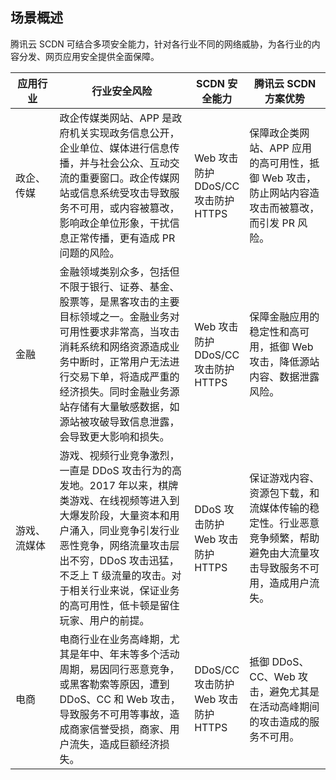 ## 场景概述

腾讯云 SCDN 可结合多项安全能力，针对各行业不同的网络威胁，为各行业的内容分发、网页应用安全提供全面保障。


<table>
<thead>
<tr>
<th style="width:14%;font-weight: 700;text-align:center">应用行业</th>
<th style="font-weight: 700;text-align:center">行业安全风险</th>
<th style="width:17%;font-weight: 700;text-align:center">SCDN 安全能力</th>
<th style="font-weight: 700;text-align:center">腾讯云 SCDN 方案优势</th>
</tr>
</thead>
<tbody><tr>
<td>政企、传媒</td>
<td>政企传媒类网站、APP 是政府机关实现政务信息公开，企业单位、媒体进行信息传播，并与社会公众、互动交流的重要窗口。政企传媒网站或信息系统受攻击导致服务不可用，或内容被篡改，影响政企单位形象，干扰信息正常传播，更有造成 PR 问题的风险。</td>
<td>Web 攻击防护<br>DDoS/CC 攻击防护<br>HTTPS</td>
<td>保障政企类网站、APP 应用的高可用性，抵御 Web 攻击，防止网站内容造攻击而被篡改，而引发 PR 风险。</td>
</tr>
<tr>
<td>金融</td>
<td>金融领域类别众多，包括但不限于银行、证券、基金、股票等，是黑客攻击的主要目标领域之一。金融业务对可用性要求非常高，当攻击消耗系统和网络资源造成业务中断时，正常用户无法进行交易下单，将造成严重的经济损失。同时金融业务源站存储有大量敏感数据，如源站被攻破导致信息泄露，会导致更大影响和损失。</td>
<td>Web 攻击防护<br>DDoS/CC 攻击防护<br>HTTPS</td>
<td>保障金融应用的稳定性和高可用，抵御 Web 攻击，降低源站内容、数据泄露风险。</td>
</tr>
<tr>
<td>游戏、流媒体</td>
<td>游戏、视频行业竞争激烈，一直是 DDoS 攻击行为的高发地。2017 年以来，棋牌类游戏、在线视频等进入到大爆发阶段，大量资本和用户涌入，同业竞争引发行业恶性竞争，网络流量攻击层出不穷，DDoS 攻击迅猛，不乏上 T 级流量的攻击。对于相关行业来说，保证业务的高可用性，低卡顿是留住玩家、用户的前提。</td>
<td>DDoS 攻击防护<br>Web 攻击防护<br>HTTPS</td>
<td>保证游戏内容、资源包下载，和流媒体传输的稳定性。行业恶意竞争频繁，帮助避免由大流量攻击导致服务不可用，造成用户流失。</td>
</tr>
<tr>
<td>电商</td>
<td>电商行业在业务高峰期，尤其是年中、年末等多个活动周期，易因同行恶意竞争，或黑客勒索等原因，遭到 DDoS、CC 和 Web 攻击，导致服务不可用等事故，造成商家信誉受损，商家、用户流失，造成巨额经济损失。</td>
<td>DDoS/CC 攻击防护<br>Web 攻击防护<br>HTTPS</td>
<td>抵御 DDoS、CC、Web 攻击，避免尤其是在活动高峰期间的攻击造成的服务不可用。</td>
</tr>
</tbody></table>
